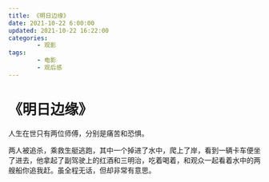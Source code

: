 ```yaml
---
title: 《明日边缘》
date: 2021-10-22 6:00:00
updated: 2021-10-22 16:22:00
categories:
        - 观影
tags:
        - 电影
        - 观后感
---
```


# 《明日边缘》

人生在世只有两位师傅，分别是痛苦和恐惧。

两人被追杀，乘救生艇逃跑，其中一个掉进了水中，爬上了岸，看到一辆卡车便坐了进去，他拿起了副驾驶上的红酒和三明治，吃着喝着，和观众一起看着水中的两艘船你追我赶。虽全程无话，但却非常有意思。
